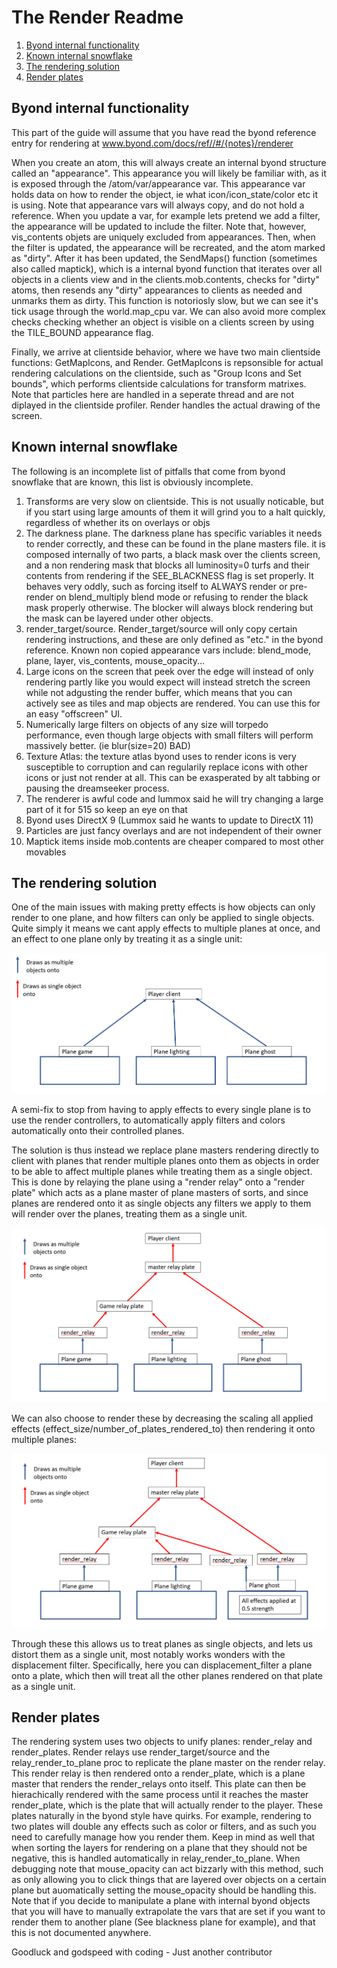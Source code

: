 # The Render Readme

1. [Byond internal functionality](#byond-internal-functionality)
2. [Known internal snowflake](#known-internal-snowflake)
3. [The rendering solution](#the-rendering-solution)
4. [Render plates](#render-plates)

## Byond internal functionality
This part of the guide will assume that you have read the byond reference entry for rendering at www.byond.com/docs/ref//#/{notes}/renderer

When you create an atom, this will always create an internal byond structure called an "appearance". This appearance you will likely be familiar with, as it is exposed through the /atom/var/appearance var. This appearance var holds data on how to render the object, ie what icon/icon_state/color etc it is using. Note that appearance vars will always copy, and do not hold a reference. When you update a var, for example lets pretend we add a filter, the appearance will be updated to include the filter. Note that, however, vis_contents objets are uniquely excluded from appearances. Then, when the filter is updated, the appearance will be recreated, and the atom marked as "dirty". After it has been updated, the SendMaps() function (sometimes also called maptick), which is a internal byond function that iterates over all objects in a clients view and in the clients.mob.contents, checks for "dirty" atoms, then resends any "dirty" appearances to clients as needed and unmarks them as dirty. This function is notoriosly slow, but we can see it's tick usage through the world.map_cpu var. We can also avoid more complex checks checking whether an object is visible on a clients screen by using the TILE_BOUND appearance flag.

Finally, we arrive at clientside behavior, where we have two main clientside functions: GetMapIcons, and Render. GetMapIcons is repsonsible for actual rendering calculations on the clientside, such as "Group Icons and Set bounds", which performs clientside calculations for transform matrixes. Note that particles here are handled in a seperate thread and are not diplayed in the clientside profiler. Render handles the actual drawing of the screen.

## Known internal snowflake
The following is an incomplete list of pitfalls that come from byond snowflake that are known, this list is obviously incomplete.

1. Transforms are very slow on clientside. This is not usually noticable, but if you start using large amounts of them it will grind you to a halt quickly, regardless of whether its on overlays or objs
2. The darkness plane. The darkness plane has specific variables it needs to render correctly, and these can be found in the plane masters file. it is composed internally of two parts, a black mask over the clients screen, and a non rendering mask that blocks all luminosity=0 turfs and their contents from rendering if the SEE_BLACKNESS flag is set properly. It behaves very oddly, such as forcing itself to ALWAYS render or pre-render on blend_multiply blend mode or refusing to render the black mask properly otherwise. The blocker will always block rendering but the mask can be layered under other objects.
3. render_target/source. Render_target/source will only copy certain rendering instructions, and these are only defined as "etc." in the byond reference. Known non copied appearance vars include: blend_mode, plane, layer, vis_contents, mouse_opacity...
4. Large icons on the screen that peek over the edge will instead of only rendering partly like you would expect will instead stretch the screen while not adgusting the render buffer, which means that you can actively see as tiles and map objects are rendered. You can use this for an easy "offscreen" UI.
5. Numerically large filters on objects of any size will torpedo performance, even though large objects with small filters will perform massively better. (ie blur(size=20) BAD)
6. Texture Atlas: the texture atlas byond uses to render icons is very susceptible to corruption and can regularily replace icons with other icons or just not render at all. This can be exasperated by alt tabbing or pausing the dreamseeker process.
7. The renderer is awful code and lummox said he will try changing a large part of it for 515 so keep an eye on that
8. Byond uses DirectX 9 (Lummox said he wants to update to DirectX 11)
9. Particles are just fancy overlays and are not independent of their owner
10. Maptick items inside mob.contents are cheaper compared to most other movables

## The rendering solution
One of the main issues with making pretty effects is how objects can only render to one plane, and how filters can only be applied to single objects. Quite simply it means we cant apply effects to multiple planes at once, and an effect to one plane only by treating it as a single unit:

![](https://raw.githubusercontent.com/tgstation/documentation-assets/main/rendering/renderpipe_old.png)

A semi-fix to stop from having to apply effects to every single plane is to use the render controllers, to automatically apply filters and colors automatically onto their controlled planes.

The solution is thus instead we replace plane masters rendering directly to client with planes that render multiple planes onto them as objects in order to be able to affect multiple planes while treating them as a single object. This is done by relaying the plane using a "render relay" onto a "render plate" which acts as a plane master of plane masters of sorts, and since planes are rendered onto it as single objects any filters we apply to them will render over the planes, treating them as a single unit.

![](https://raw.githubusercontent.com/tgstation/documentation-assets/main/rendering/renderpipe_refactored.png)

We can also choose to render these by decreasing the scaling all applied effects (effect_size/number_of_plates_rendered_to) then rendering it onto multiple planes:

![](https://raw.githubusercontent.com/tgstation/documentation-assets/main/rendering/renderpipe_refactored_multiple.png)

Through these this allows us to treat planes as single objects, and lets us distort them as a single unit, most notably works wonders with the displacement filter. Specifically, here you can displacement_filter a plane onto a plate, which then will treat all the other planes rendered on that plate as a single unit.

## Render plates

The rendering system uses two objects to unify planes: render_relay and render_plates. Render relays use render_target/source and the relay_render_to_plane proc to replicate the plane master on the render relay. This render relay is then rendered onto a render_plate, which is a plane master that renders the render_relays onto itself. This plate can then be hierachically rendered with the same process until it reaches the master render_plate, which is the plate that will actually render to the player. These plates naturally in the byond style have quirks. For example, rendering to two plates will double any effects such as color or filters, and as such you need to carefully manage how you render them. Keep in mind as well that when sorting the layers for rendering on a plane that they should not be negative, this is handled automatically in relay_render_to_plane. When debugging note that mouse_opacity can act bizzarly with this method, such as only allowing you to click things that are layered over objects on a certain plane but auomatically setting the mouse_opacity should be handling this. Note that if you decide to manipulate a plane with internal byond objects that you will have to manually extrapolate the vars that are set if you want to render them to another plane (See blackness plane for example), and that this is not documented anywhere.


Goodluck and godspeed with coding
	- Just another contributor
